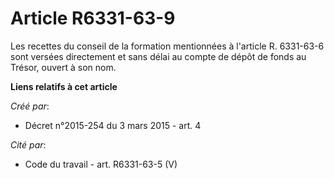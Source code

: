 # Article R6331-63-9

Les recettes du conseil de la formation mentionnées à l'article R. 6331-63-6 sont versées directement et sans délai au compte
de dépôt de fonds au Trésor, ouvert à son nom.

**Liens relatifs à cet article**

_Créé par_:

  - Décret n°2015-254 du 3 mars 2015 - art. 4

_Cité par_:

  - Code du travail - art. R6331-63-5 (V)
